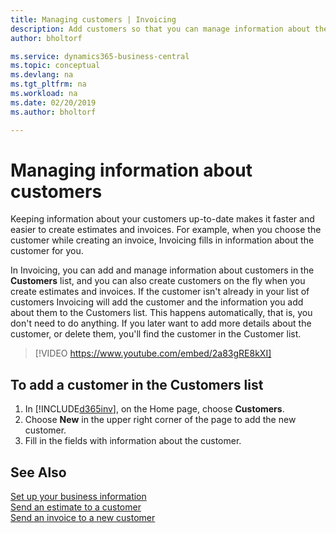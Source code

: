 ```yaml
---
title: Managing customers | Invoicing
description: Add customers so that you can manage information about them and send estimates and invoices more quickly. 
author: bholtorf

ms.service: dynamics365-business-central
ms.topic: conceptual
ms.devlang: na
ms.tgt_pltfrm: na
ms.workload: na
ms.date: 02/20/2019
ms.author: bholtorf

---
```


# Managing information about customers
Keeping information about your customers up-to-date makes it faster and easier to create estimates and invoices. For example, when you choose the customer while creating an invoice, Invoicing fills in information about the customer for you.  

In Invoicing, you can add and manage information about customers in the **Customers** list, and you can also create customers on the fly when you create estimates and invoices. If the customer isn't already in your list of customers Invoicing will add the customer and the information you add about them to the Customers list. This happens automatically, that is, you don't need to do anything. If you later want to add more details about the customer, or delete them, you'll find the customer in the Customer list.    

> [!VIDEO https://www.youtube.com/embed/2a83gRE8kXI]

## To add a customer in the Customers list
1. In [!INCLUDE[d365inv](includes/d365inv.md)], on the Home page, choose **Customers**.  
2. Choose **New** in the upper right corner of the page to add the new customer.  
3. Fill in the fields with information about the customer.  

## See Also
[Set up your business information](set-up-business-profile.md)  
[Send an estimate to a customer](send-estimate.md)  
[Send an invoice to a new customer](send-invoice.md)